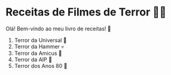 # Receitas de Filmes de Terror :man_cook:

Olá! Bem-vindo ao meu livro de receitas! :wave:

1. Terror da Universal :bat:
2. Terror da Hammer :skull:
3. Terror da Amicus :rat:
4. Terror da AIP :crescent_moon:
5. Terror dos Anos 80 :jack_o_lantern:

